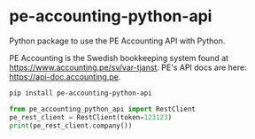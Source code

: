 # pe-accounting-python-api

Python package to use the PE Accounting API with Python.

PE Accounting is the Swedish bookkeeping system found at <https://www.accounting.pe/sv/var-tjanst>. PE's API docs are here: <https://api-doc.accounting.pe>.

```sh
pip install pe-accounting-python-api
```

```python
from pe_accounting_python_api import RestClient
pe_rest_client = RestClient(token=123123)
print(pe_rest_client.company())
```

